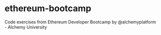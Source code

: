 # ethereum-bootcamp
Code exercises from Ethereum Developer Bootcamp by @alchemyplatform - Alchemy University
